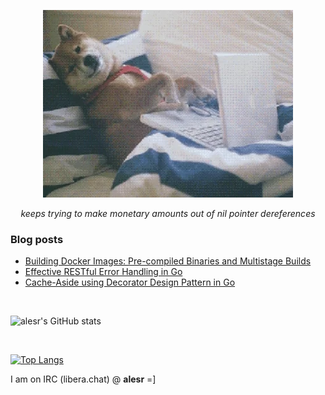 <p align="center">
  <img src="assets/img/programmer.webp" alt="programmer">
</p>
<p align="center"><i>keeps trying to make monetary amounts out of nil pointer dereferences</i></p>

### Blog posts
<!-- BLOG-POST-LIST:START -->
- [Building Docker Images: Pre-compiled Binaries and Multistage Builds](https://alesr.github.io/posts/docker-build/)
- [Effective RESTful Error Handling in Go](https://alesr.github.io/posts/rest-errors/)
- [Cache-Aside using Decorator Design Pattern in Go](https://alesr.github.io/posts/cache-aside-using-decorator-design-pattern-in-go/)
<!-- BLOG-POST-LIST:END -->

<br>

![alesr's GitHub stats](https://github-readme-stats-ivory-six-76.vercel.app/api?username=alesr&show=reviews,discussions_started,discussions_answered,prs_merged,prs_merged_percentage&hide=reviews,discussions_started,discussions_answered&show_icons=true&theme=tokyonight&rank_icon=github)

<br>

[![Top Langs](https://github-readme-stats-ivory-six-76.vercel.app/api/top-langs/?username=alesr&layout=compact&theme=tokyonight&size_weight=0.5&count_weight=0.5&langs_count=8&hide=objective-c,asp&exclude_repo=alesr.github.io,betula,github-readme-stats,zedconfig,alesr,floresta-mediterranica,azuleijos-k,k-john,k-app,ninja-cookie)](https://github.com/anuraghazra/github-readme-stats)


I am on IRC (libera.chat) @ **alesr** =]
